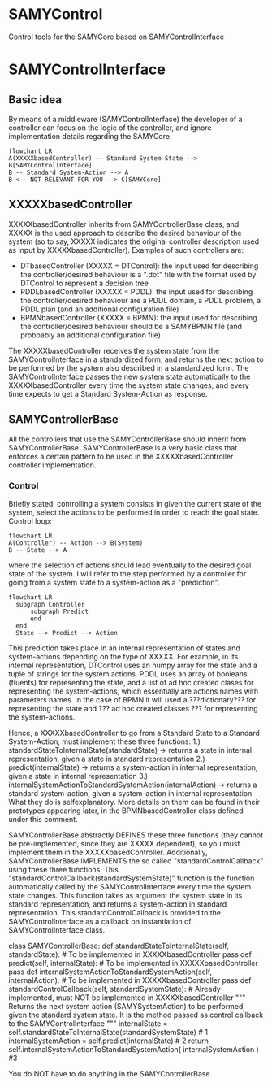 # SAMYControl
Control tools for the SAMYCore based on SAMYControlInterface

# SAMYControlInterface
## Basic idea
By means of a middleware (SAMYControlInterface) the developer of a controller can focus on the logic of the controller, and ignore implementation details regarding the SAMYCore.
```mermaid
flowchart LR
A(XXXXXbasedController) -- Standard System State --> B[SAMYControlInterface]
B -- Standard System-Action --> A
B <-- NOT RELEVANT FOR YOU --> C[SAMYCore]
```

## XXXXXbasedController
XXXXXbasedController inherits from SAMYControllerBase class, and XXXXX is the used approach to describe the desired behaviour of the system (so to say, XXXXX indicates the original controller description used as input by XXXXXbasedController).
Examples of such controllers are:
  - DTbasedController (XXXXX = DTControl): the input used for describing the controller/desired behaviour is a ".dot" file with the format used by DTControl to represent a decision tree 
  - PDDLbasedController (XXXXX = PDDL): the input used for describing the controller/desired behaviour are a PDDL domain, a PDDL problem, a PDDL plan (and an additional configuration file)
  - BPMNbasedController (XXXXX = BPMN): the input used for describing the controller/desired behaviour should be a SAMYBPMN file (and probbably an additional configuration file)

The XXXXXbasedController receives the system state from the SAMYControlInterface in a standardized form, and returns the next action to be performed by the system also described in a standardized form.
The SAMYControlInterface passes the new system state automatically to the XXXXXbasedController every time the system state changes, and every time expects to get a Standard System-Action as response. 

## SAMYControllerBase
All the controllers that use the SAMYControllerBase should inherit from SAMYControllerBase. SAMYControllerBase is a very basic class that enforces a certain pattern to be used in the XXXXXbasedController controller implementation.

### Control
Briefly stated, controlling a system consists in given the current state of the system, select the actions to be performed in order to reach the goal state. 
Control loop:
```mermaid
flowchart LR
A(Controller) -- Action --> B(System)
B -- State --> A
```
where the selection of actions should lead eventually to the desired goal state of the system. I will refer to the step performed by a controller for going from a system state to a system-action as a "prediction". 

```mermaid
flowchart LR
  subgraph Controller
      subgraph Predict
      end
  end
  State --> Predict --> Action
```


This prediction takes place in an internal representation of states and system-actions depending on the type of XXXXX. For example, in its internal representation, DTControl uses an numpy array for the state and a tuple of strings for the system actions. PDDL uses an array of booleans (fluents) for representing the state, and a list of ad hoc created clases for representing the system-actions, which essentially are actions names with parameters names. 
In the case of BPMN it will used a ???dictionary??? for representing the state and ??? ad hoc created classes ??? for representing the system-actions.

Hence, a XXXXXbasedController to go from a Standard State to a Standard System-Action, must implement these three functions:
1.) standardStateToInternalState(standardState) -> returns a state in internal representation, given a state in standard representation
2.) predict(internalState) -> returns a system-action in internal representation, given a state in internal representation
3.) internalSystemActionToStandardSystemAction(internalAction) -> returns a standard system-action, given a system-action in internal representation
What they do is selfexplanatory. More details on them can be found in their prototypes appearing later, in the BPMNbasedController class defined under this comment.

SAMYControllerBase abstractly DEFINES these three functions (they cannot be pre-implemented, since they are XXXXX dependent), so you must implement them in the XXXXXbasedController.
Additionally, SAMYControllerBase IMPLEMENTS the so called "standardControlCallback" using these three functions. 
This "standardControlCallback(standardSystemState)" function is the function automatically called by the SAMYControlInterface every time the system state changes. 
This function takes as argument the system state in its standard representation, and returns a system-action in standard representation.
This standardControlCallback is provided to the SAMYControlInterface as a callback on instantiation of SAMYControlInterface class.

class SAMYControllerBase:
    def standardStateToInternalState(self, standardState): # To be implemented in XXXXXbasedController
	pass
    def predict(self, internalState): # To be implemented in XXXXXbasedController
	pass
    def internalSystemActionToStandardSystemAction(self, internalAction): # To be implemented in XXXXXbasedController
	pass
    def standardControlCallback(self, standardSystemState): # Already implemented, must NOT be implemented in XXXXXbasedController
        """
        Returns the next system action (SAMYSystemAction) to be performed, given the standard system state. 
        It is the method passed as control callback to the SAMYControlInterface
        """
        internalState = self.standardStateToInternalState(standardSystemState) # 1
        internalSystemAction = self.predict(internalState) # 2
        return self.internalSystemActionToStandardSystemAction( internalSystemAction ) #3

You do NOT have to do anything in the SAMYControllerBase.
